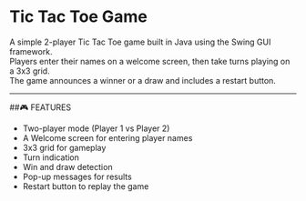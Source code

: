 # Tic Tac Toe Game

A simple 2-player Tic Tac Toe game built in Java using the Swing GUI framework.  
Players enter their names on a welcome screen, then take turns playing on a 3x3 grid.  
The game announces a winner or a draw and includes a restart button.

---

##🎮 FEATURES

- Two-player mode (Player 1 vs Player 2)
- A Welcome screen for entering player names
- 3x3 grid for gameplay
- Turn indication 
- Win and draw detection
- Pop-up messages for results
- Restart button to replay the game
